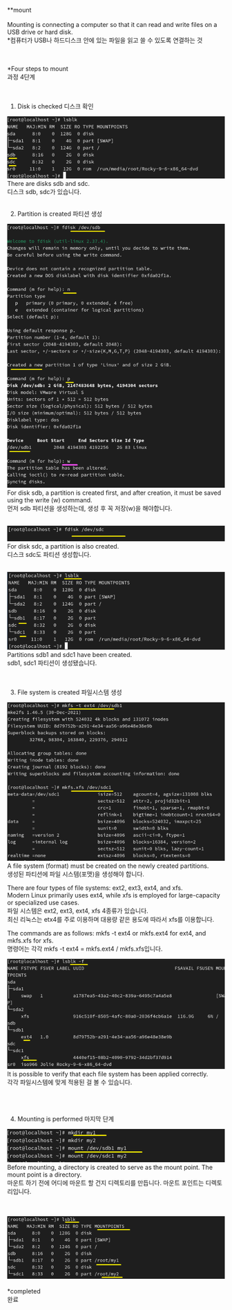 **mount<br>
<br>
Mounting is connecting a computer so that it can read and write files on a USB drive or hard disk.<br>
*컴퓨터가 USB나 하드디스크 안에 있는 파일을 읽고 쓸 수 있도록 연결하는 것<Br>
<Br>
<Br>



*Four steps to mount<br>
과정 4단계<br>
<br>
<br>



1. Disk is checked 디스크 확인

![image break](../Pictur/step5/mount1.png)<br>
There are disks sdb and sdc.<br>
디스크 sdb, sdc가 있습니다.<br>
<br>




2. Partition is created 파티션 생성

![image break](../Pictur/step5/mount-2.png)<br>
For disk sdb, a partition is created first, and after creation, it must be saved using the write (w) command.<br>
먼저 sdb 파티션을 생성하는데, 생성 후 꼭 저장(w)을 해야합니다.
<br>
<br>



![image break](../Pictur/step5/mount3.png)<br>
For disk sdc, a partition is also created.<br>
디스크 sdc도 파티션 생성합니다.<br>
<br>



![image break](../Pictur/step5/mount-4.png)<br>
Partitions sdb1 and sdc1 have been created.<br>
sdb1, sdc1 파티션이 생성됐습니다.<br>
<br>
<br>


3. File system is created 파일시스템 생성


![image break](../Pictur/step5/mount5.png)<br>
A file system (format) must be created on the newly created partitions.<br>
생성된 파티션에 파일 시스템(포맷)을 생성해야 합니다.<br>

There are four types of file systems: ext2, ext3, ext4, and xfs.<br>
Modern Linux primarily uses ext4, while xfs is employed for large-capacity or specialized use cases.<br>
파일 시스템은 ext2, ext3, ext4, xfs 4종류가 있습니다.<br>
최신 리눅스는 etx4를 주로 이용하며 대용량 같은 용도에 따라서 xfs를 이용합니다.<br>

The commands are as follows: mkfs -t ext4 or mkfs.ext4 for ext4, and mkfs.xfs for xfs.<br>
명령어는 각각 mkfs -t ext4 = mkfs.ext4 / mkfs.xfs입니다.




![image break](../Pictur/step5/mount6.png)<br>
It is possible to verify that each file system has been applied correctly.<br>
각각 파일시스템에 맞게 적용된 걸 볼 수 있습니다.<br>
<br>
<Br>
<Br>



4. Mounting is performed 마지막 단계<br>

![image break](../Pictur/step5/mount7.png)<br>
Before mounting, a directory is created to serve as the mount point. The mount point is a directory.<br>
마운트 하기 전에 어디에 마운트 할 건지 디렉토리를 만듭니다. 마운트 포인트는 디렉토리입니다.<br>
<br>
<br>

![image break](../Pictur/step5/mount-8.png)<br>
<br>
*completed<br>
완료
